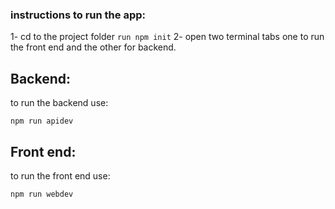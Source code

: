 ### instructions to run the app:
1- cd to the project folder
```run npm init```
2- open two terminal tabs one to run the front end and the other for backend.


## Backend:
to run the backend use: 

```npm run apidev```


## Front end:

to run the front end use: 

```npm run webdev```


